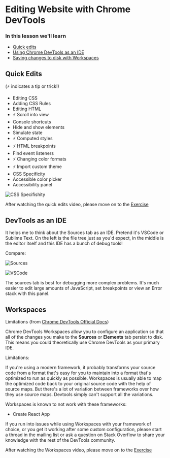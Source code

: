 # Editing Website with Chrome DevTools

### In this lesson we'll learn

- [Quick edits](#quick-edits)
- [Using Chrome DevTools as an IDE](#devtools-as-an-ide)
- [Saving changes to disk with Workspaces](#workspaces)

## Quick Edits

(⚡️ indicates a tip or trick!)

- Editing CSS
- Adding CSS Rules
- Editing HTML
- ⚡️ Scroll into view
- Console shortcuts
- Hide and show elements
- Simulate state
- ⚡️ Computed styles
- ⚡️ HTML breakpoints
- Find event listeners
- ⚡️ Changing color formats
- ⚡️ Import custom theme
- CSS Specificity
- Accessible color picker
- Accessibility panel

![CSS Specifishity](../../public/specifishity.png)

After watching the quick edits video, please move on to the [Exercise](/exercise/Editing)

## DevTools as an IDE

It helps me to think about the Sources tab as an IDE. Pretend it's VSCode or Sublime Text. On the left is the file tree just as you'd expect, in the middle is the editor itself and this IDE has a bunch of debug tools!

Compare:

![Sources](../../public/sources.png)

![VSCode](../../public/vscode.png)

The sources tab is best for debugging more complex problems. It's much easier to edit large amounts of JavaScript, set breakpoints or view an Error stack with this panel.

## Workspaces

Limitations (from [Chrome DevTools Official Docs](https://developers.google.com/web/tools/chrome-devtools/workspaces#limitations))

Chrome DevTools Workspaces allow you to configure an application so that all of the changes you make to the **Sources** or **Elements** tab persist to disk. This means you could theoretically use Chrome DevTools as your primary IDE.

Limitations:

If you're using a modern framework, it probably transforms your source code from a format that's easy for you to maintain into a format that's optimized to run as quickly as possible. Workspaces is usually able to map the optimized code back to your original source code with the help of source maps. But there's a lot of variation between frameworks over how they use source maps. Devtools simply can't support all the variations.

Workspaces is known to not work with these frameworks:

- Create React App

If you run into issues while using Workspaces with your framework of choice, or you get it working after some custom configuration, please start a thread in the mailing list or ask a question on Stack Overflow to share your knowledge with the rest of the DevTools community.

After watching the Workspaces video, please move on to the [Exercise](/exercise/Workspaces)
